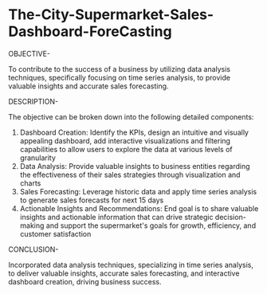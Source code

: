 # The-City-Supermarket-Sales-Dashboard-ForeCasting

OBJECTIVE-

To contribute to the success of a business by utilizing data analysis techniques, specifically focusing on time series analysis, to provide valuable insights and accurate
sales forecasting.

DESCRIPTION-

The objective can be broken down into the following detailed components:
1. Dashboard Creation: Identify the KPIs, design an intuitive and visually appealing dashboard, add interactive visualizations and filtering capabilities to allow users to explore the data at various levels of granularity
2. Data Analysis: Provide valuable insights to business entities regarding the effectiveness of their sales strategies through visualization and charts
3. Sales Forecasting: Leverage historic data and apply time series analysis to generate sales forecasts for next 15 days
4. Actionable Insights and Recommendations: End goal is to share valuable insights and actionable information that can drive strategic decision-making and support the supermarket's goals for growth, efficiency, and customer satisfaction

CONCLUSION-

Incorporated data analysis techniques, specializing in time series analysis, to deliver valuable insights, accurate sales forecasting, and interactive dashboard creation, driving business success.
